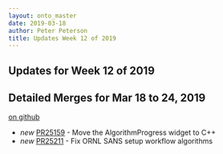 ```yaml
---
layout: onto_master
date: 2019-03-18
author: Peter Peterson
title: Updates Week 12 of 2019
---
```

Updates for Week 12 of 2019
---------------------------

Detailed Merges for Mar 18 to 24, 2019
--------------------------------------
[on github](https://github.com/mantidproject/mantid/pulls?q=is%3Apr+merged%3A2019-03-19..2019-03-24)

* *new* [PR25159](https://github.com/mantidproject/mantid/pull/25159) - Move the AlgorithmProgress widget to C++
* *new* [PR25211](https://github.com/mantidproject/mantid/pull/25211) - Fix ORNL SANS setup workflow algorithms

